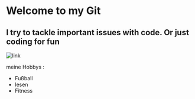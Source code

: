 # Welcome to my Git
## I try to tackle important issues with code. Or just coding for fun
![link]([https://unsplash.com/de/fotos/Rg-fYTQ5Rgw](https://images.unsplash.com/photo-1584824486539-53bb4646bdbc?ixlib=rb-4.0.3&ixid=MnwxMjA3fDB8MHxwaG90by1wYWdlfHx8fGVufDB8fHx8&auto=format&fit=crop&w=687&q=80))


meine Hobbys :
- Fußball
- lesen
- Fitness
